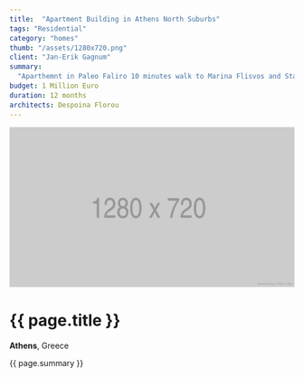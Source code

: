```yaml
---
title:  "Apartment Building in Athens North Suburbs"
tags: "Residential"
category: "homes"
thumb: "/assets/1280x720.png"
client: "Jan-Erik Gagnum"
summary:
  "Aparthemnt in Paleo Faliro 10 minutes walk to Marina Flisvos and Stavros Niarxos Cultural Center. Lorem ipsum dolor sit amet, consectetur adipisicing elit, sed do eiusmod tempor incididunt ut labore et dolore magna aliqua. Ut enim ad minim veniam, quis nostrud exercitation ullamco laboris nisi ut aliquip ex ea commodo consequat. Duis aute irure dolor in reprehenderit in voluptate velit esse cillum dolore eu fugiat nulla pariatur. Excepteur sint occaecat cupidatat non proident, sunt in culpa qui officia deserunt mollit anim id est laborum."
budget: 1 Million Euro
duration: 12 months
architects: Despoina Florou
---
```


![My helpful screenshot](/assets/1280x720.png)

# {{ page.title }}

**Athens**, Greece

{{ page.summary }}
